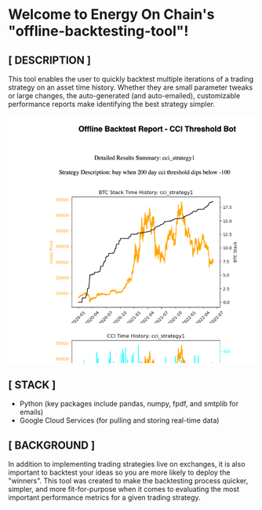 # Welcome to Energy On Chain's "offline-backtesting-tool"!

## [ DESCRIPTION ]
This tool enables the user to quickly backtest multiple iterations of a trading strategy on an asset time history. Whether they are small parameter tweaks or large changes, the auto-generated (and auto-emailed), customizable performance reports make identifying the best strategy simpler. 

![alt text](https://github.com/energy-on-chain/offline-backtesting-tool/blob/main/assets/example-offline-backtest-pdf-report.png?raw=true)

## [ STACK ]
- Python (key packages include pandas, numpy, fpdf, and smtplib for emails)
- Google Cloud Services (for pulling and storing real-time data)

## [ BACKGROUND ]
In addition to implementing trading strategies live on exchanges, it is also important to backtest your ideas so you are more likely to deploy the "winners". This tool was created to make the backtesting process quicker, simpler, and more fit-for-purpose when it comes to evaluating the most important performance metrics for a given trading strategy.

